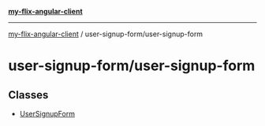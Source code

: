 [**my-flix-angular-client**](../../README.md)

***

[my-flix-angular-client](../../modules.md) / user-signup-form/user-signup-form

# user-signup-form/user-signup-form

## Classes

- [UserSignupForm](classes/UserSignupForm.md)
